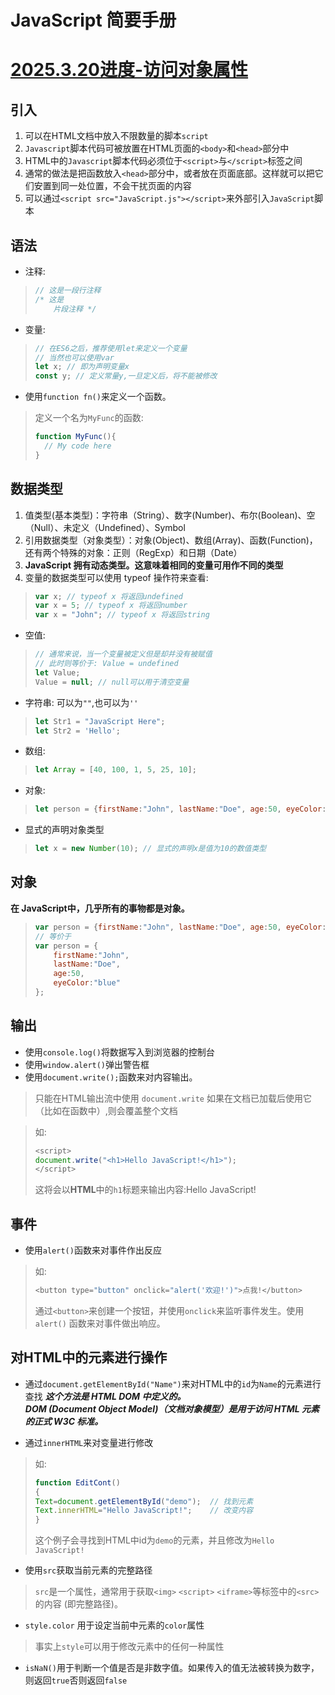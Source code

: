 # JavaScript 简要手册
# [2025.3.20进度-访问对象属性](https://www.runoob.com/js/js-obj-intro.html)

## 引入
1. 可以在HTML文档中放入不限数量的脚本`script`
2. `Javascript`脚本代码可被放置在HTML页面的`<body>`和`<head>`部分中
3. HTML中的`Javascript`脚本代码必须位于`<script>`与`</script>`标签之间
4. 通常的做法是把函数放入`<head>`部分中，或者放在页面底部。这样就可以把它们安置到同一处位置，不会干扰页面的内容
5. 可以通过`<script src="JavaScript.js"></script>`来外部引入`JavaScript`脚本

## 语法
- 注释:
> ```javascript
> // 这是一段行注释
> /* 这是
>     片段注释 */
> ```

- 变量:
> ```javascript
> // 在ES6之后，推荐使用let来定义一个变量
> // 当然也可以使用var
> let x; // 即为声明变量x
> const y; // 定义常量y,一旦定义后，将不能被修改
> ```

- 使用`function fn()`来定义一个函数。
> 定义一个名为`MyFunc`的函数:
> ```javascript
> function MyFunc(){
>   // My code here
> }
> ```

## 数据类型
1. 值类型(基本类型)：字符串（String）、数字(Number)、布尔(Boolean)、空（Null）、未定义（Undefined）、Symbol
2. 引用数据类型（对象类型）：对象(Object)、数组(Array)、函数(Function)，还有两个特殊的对象：正则（RegExp）和日期（Date）
3. **JavaScript 拥有动态类型。这意味着相同的变量可用作不同的类型**
4. 变量的数据类型可以使用 typeof 操作符来查看:
> ```javascript
> var x; // typeof x 将返回undefined
> var x = 5; // typeof x 将返回number
> var x = "John"; // typeof x 将返回string
> ```

- 空值:
> ```javascript
> // 通常来说，当一个变量被定义但是却并没有被赋值
> // 此时则等价于: Value = undefined
> let Value; 
> Value = null; // null可以用于清空变量
> ```

- 字符串: 可以为`""`,也可以为`''`
> ```javascript
> let Str1 = "JavaScript Here";
> let Str2 = 'Hello';
> ```

- 数组:
> ```javascript
> let Array = [40, 100, 1, 5, 25, 10];
> ```

- 对象:
> ```javascript
> let person = {firstName:"John", lastName:"Doe", age:50, eyeColor:"blue"};
> ```

- 显式的声明对象类型
> ```javascript
> let x = new Number(10); // 显式的声明x是值为10的数值类型
> ```

## 对象
**在 JavaScript中，几乎所有的事物都是对象。**
> ```javascript
> var person = {firstName:"John", lastName:"Doe", age:50, eyeColor:"blue"};
> // 等价于
> var person = {
>     firstName:"John",
>     lastName:"Doe",
>     age:50,
>     eyeColor:"blue"
> };
> ```



## 输出
- 使用`console.log()`将数据写入到浏览器的控制台
- 使用`window.alert()`弹出警告框
- 使用`document.write();`函数来对内容输出。
> 只能在HTML输出流中使用 `document.write`
> 如果在文档已加载后使用它（比如在函数中）,则会覆盖整个文档

> 如:
> ```javascript
> <script>
> document.write("<h1>Hello JavaScript!</h1>");
> </script>
> ```
> 这将会以<strong>HTML</strong>中的`h1`标题来输出内容:Hello JavaScript!



## 事件
- 使用`alert()`函数来对事件作出反应
> 如:
> ```javascript
> <button type="button" onclick="alert('欢迎!')">点我!</button>
> ```
> 通过`<button>`来创建一个按钮，并使用`onclick`来监听事件发生。使用`alert()`
> 函数来对事件做出响应。

## 对HTML中的元素进行操作
- 通过`document.getElementById("Name")`来对HTML中的`id`为`Name`的元素进行查找
  ***这个方法是 HTML DOM 中定义的。***  
  ***DOM (Document Object Model)（文档对象模型）是用于访问 HTML 元素的正式 W3C 标准。***

- 通过`innerHTML`来对变量进行修改
> 如:
> ```javascript
> function EditCont()
> {
> Text=document.getElementById("demo");  // 找到元素
> Text.innerHTML="Hello JavaScript!";    // 改变内容
> }
> ```
> 这个例子会寻找到HTML中id为`demo`的元素，并且修改为`Hello JavaScript!`

- 使用`src`获取当前元素的完整路径
> `src`是一个属性，通常用于获取`<img>` `<script>` `<iframe>`等标签中的`<src>`的内容 (即完整路径)。

- `style.color` 用于设定当前中元素的`color`属性 
> 事实上`style`可以用于修改元素中的任何一种属性

- `isNaN()`用于判断一个值是否是非数字值。如果传入的值无法被转换为数字，则返回`true`否则返回`false`
